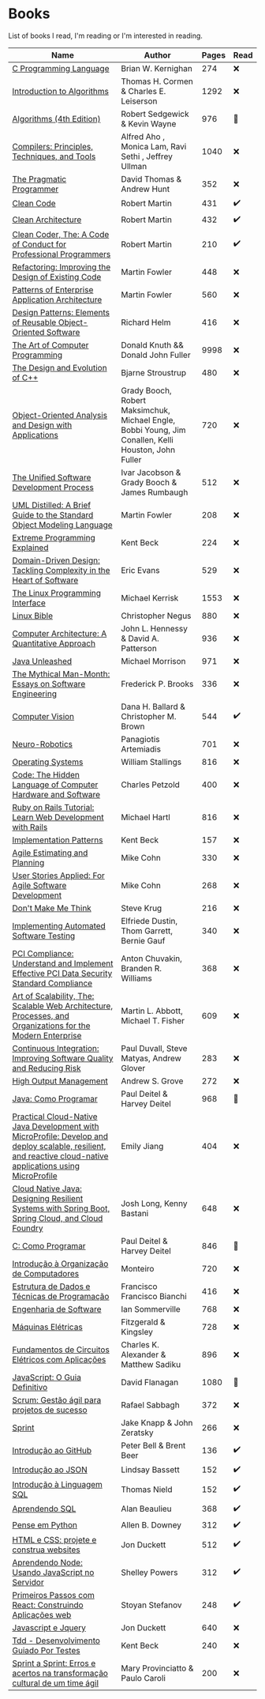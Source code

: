 # Books
List of books I read, I'm reading or I'm interested in reading.

| Name | Author |  Pages | Read |
| ------ | ------ |------ |------ |
| [C Programming Language](https://www.amazon.com.br/Programming-Language-Brian-W-Kernighan/dp/0131103628/ref=asc_df_0131103628/?tag=googleshopp00-20&linkCode=df0&hvadid=379787788238&hvpos=&hvnetw=g&hvrand=15403068347568713657&hvpone=&hvptwo=&hvqmt=&hvdev=c&hvdvcmdl=&hvlocint=&hvlocphy=1001773&hvtargid=pla-422923046090&psc=1) | Brian W. Kernighan | 274  | ❌ |
| [Introduction to Algorithms](https://www.amazon.com.br/Introduction-Algorithms-Thomas-H-Cormen/dp/0262033844/ref=asc_df_0262033844/?tag=googleshopp00-20&linkCode=df0&hvadid=379787788238&hvpos=&hvnetw=g&hvrand=17811690587555519211&hvpone=&hvptwo=&hvqmt=&hvdev=c&hvdvcmdl=&hvlocint=&hvlocphy=1001773&hvtargid=pla-422923046610&psc=1) | Thomas H. Cormen & Charles E. Leiserson | 1292  | ❌ |
| [Algorithms (4th Edition)](https://www.amazon.com/Algorithms-4th-Robert-Sedgewick/dp/032157351X) | Robert Sedgewick & Kevin Wayne | 976 | 📖 |
| [Compilers: Principles, Techniques, and Tools](https://www.amazon.com/Compilers-Principles-Techniques-Tools-2nd/dp/0321486811/ref=sr_1_1?dchild=1&keywords=Compilers%3A+Principles%2C+Techniques%2C+and+Tools&qid=1630971772&sr=8-1)| Alfred Aho , Monica Lam, Ravi Sethi , Jeffrey Ullman | 1040 | ❌ |
| [The Pragmatic Programmer](https://www.amazon.com.br/Pragmatic-Programmer-journey-mastery-Anniversary/dp/0135957052/ref=pd_rhf_ee_s_pd_crcd_1/135-5964501-5696837?pd_rd_w=Ua4mk&pf_rd_p=49e26231-6534-4f40-8a6b-8528d27191f2&pf_rd_r=E5QJ1F1021PD3650GA1Q&pd_rd_r=a7f97ce8-0a4c-4a31-b09c-6d9857692850&pd_rd_wg=yPCje&pd_rd_i=0135957052&psc=1) | David Thomas & Andrew Hunt  | 352 | ❌ |
| [Clean Code](https://www.amazon.com.br/Clean-Code-Handbook-Software-Craftsmanship/dp/0132350882/ref=pd_bxgy_img_1/135-5964501-5696837?pd_rd_w=jHcZR&pf_rd_p=4a943320-02ab-4775-ad7a-eaf57d00a244&pf_rd_r=XBW8V77K1JYMEC36Q372&pd_rd_r=10bd62eb-3299-491a-b21c-e568708bdfdd&pd_rd_wg=hg6xp&pd_rd_i=0132350882&psc=1) | Robert Martin|431 | ✔️ |
| [Clean Architecture](https://www.amazon.com.br/Clean-Architecture-Craftsmans-Software-Structure/dp/0134494164/ref=pd_rhf_ee_s_pd_crcd_2/135-5964501-5696837?pd_rd_w=Ua4mk&pf_rd_p=49e26231-6534-4f40-8a6b-8528d27191f2&pf_rd_r=E5QJ1F1021PD3650GA1Q&pd_rd_r=a7f97ce8-0a4c-4a31-b09c-6d9857692850&pd_rd_wg=yPCje&pd_rd_i=0134494164&psc=1) | Robert Martin |432 | ✔️ |
| [Clean Coder, The: A Code of Conduct for Professional Programmers](https://www.amazon.com.br/Clean-Coder-Conduct-Professional-Programmers/dp/0137081073/ref=tmm_pap_swatch_0?_encoding=UTF8&qid=1634066706&sr=8-2) | Robert Martin |210  | ✔️ |
| [Refactoring: Improving the Design of Existing Code](https://www.amazon.com.br/Refactoring-Improving-Design-Existing-Code/dp/0134757599/ref=pd_rhf_ee_s_pd_crcd_3/135-5964501-5696837?pd_rd_w=Ua4mk&pf_rd_p=49e26231-6534-4f40-8a6b-8528d27191f2&pf_rd_r=E5QJ1F1021PD3650GA1Q&pd_rd_r=a7f97ce8-0a4c-4a31-b09c-6d9857692850&pd_rd_wg=yPCje&pd_rd_i=0134757599&psc=1) | Martin Fowler | 448  | ❌ |
| [Patterns of Enterprise Application Architecture](https://www.amazon.com.br/Patterns-Enterprise-Application-Architecture-Martin/dp/0321127420/ref=pd_rhf_ee_s_pd_crcd_10/135-5964501-5696837?pd_rd_w=Ua4mk&pf_rd_p=49e26231-6534-4f40-8a6b-8528d27191f2&pf_rd_r=E5QJ1F1021PD3650GA1Q&pd_rd_r=a7f97ce8-0a4c-4a31-b09c-6d9857692850&pd_rd_wg=yPCje&pd_rd_i=0321127420&psc=1)| Martin Fowler | 560 | ❌ |
| [Design Patterns: Elements of Reusable Object-Oriented Software](https://www.amazon.com.br/Design-Patterns-Elements-Reusable-Object-Oriented/dp/0201633612/ref=pd_rhf_ee_s_pd_crcd_14/135-5964501-5696837?pd_rd_w=Ua4mk&pf_rd_p=49e26231-6534-4f40-8a6b-8528d27191f2&pf_rd_r=E5QJ1F1021PD3650GA1Q&pd_rd_r=a7f97ce8-0a4c-4a31-b09c-6d9857692850&pd_rd_wg=yPCje&pd_rd_i=0201633612&psc=1) | Richard Helm |416 | ❌ |
| [The Art of Computer Programming](https://www.amazon.com/Computer-Programming-Volumes-1-4A-Boxed/dp/0321751043/ref=pd_sbs_10/141-8257794-6507107?pd_rd_w=0OLTr&pf_rd_p=3676f086-9496-4fd7-8490-77cf7f43f846&pf_rd_r=61TA8VBMEGXERNP0Z61M&pd_rd_r=f6b5893b-2126-4c20-a218-0699322f42c8&pd_rd_wg=0udFN&pd_rd_i=0321751043&psc=1)| Donald Knuth && Donald John Fuller | 9998 |  ❌ |
| [The Design and Evolution of C++](https://www.amazon.com.br/Design-Evolution-C-Bjarne-Stroustrup/dp/0201543303/ref=sr_1_1?__mk_pt_BR=%C3%85M%C3%85%C5%BD%C3%95%C3%91&dchild=1&keywords=The+Design+and+Evolution+of+C%2B%2B&qid=1634005423&s=books&sr=1-1&ufe=app_do%3Aamzn1.fos.25548f35-0de7-44b3-b28e-0f56f3f96147) | Bjarne Stroustrup | 480   | ❌ |
| [Object-Oriented Analysis and Design with Applications](https://www.amazon.com.br/Object-Oriented-Analysis-Design-Applications-3rd/dp/020189551X/ref=tmm_hrd_swatch_0?_encoding=UTF8&qid=1634005530&sr=1-3) |  Grady Booch, Robert Maksimchuk, Michael Engle, Bobbi Young, Jim Conallen, Kelli Houston, John Fuller | 720 | ❌ |
| [The Unified Software Development Process](https://www.amazon.com.br/Unified-Software-Development-Process-Paperback/dp/0321822005/ref=sr_1_1?__mk_pt_BR=%C3%85M%C3%85%C5%BD%C3%95%C3%91&dchild=1&keywords=the+unified+software+development+processo&qid=1634005747&s=books&sr=1-1&ufe=app_do%3Aamzn1.fos.fcd6d665-32ba-4479-9f21-b774e276a678) |  Ivar Jacobson & Grady Booch & James Rumbaugh | 512  | ❌ |
| [UML Distilled: A Brief Guide to the Standard Object Modeling Language](https://www.amazon.com.br/UML-Distilled-Standard-Modeling-Language/dp/0321193687/ref=sr_1_1?__mk_pt_BR=%C3%85M%C3%85%C5%BD%C3%95%C3%91&dchild=1&keywords=UML+Distilled&qid=1634006195&s=books&sr=1-1&ufe=app_do%3Aamzn1.fos.25548f35-0de7-44b3-b28e-0f56f3f96147) |  Martin Fowler | 208  | ❌ |
| [Extreme Programming Explained](https://www.amazon.com.br/Extreme-Programming-Explained-Embrace-Change/dp/0201616416/ref=sr_1_2?__mk_pt_BR=%C3%85M%C3%85%C5%BD%C3%95%C3%91&dchild=1&keywords=Extreme+Programming+Explained&qid=1634006395&s=books&sr=1-2) |  Kent Beck | 224  | ❌ |
| [Domain-Driven Design: Tackling Complexity in the Heart of Software](https://www.amazon.com.br/Domain-Driven-Design-Tackling-Complexity-Software/dp/0321125215/ref=sr_1_2?__mk_pt_BR=%C3%85M%C3%85%C5%BD%C3%95%C3%91&dchild=1&keywords=Domain+Driven+Design&qid=1634006612&s=books&sr=1-2&ufe=app_do%3Aamzn1.fos.25548f35-0de7-44b3-b28e-0f56f3f96147) | Eric Evans | 529  | ❌ |
| [The Linux Programming Interface](https://www.amazon.com/gp/product/B004OEJMZM/ref=dbs_a_def_rwt_bibl_vppi_i0) | Michael Kerrisk | 1553 | ❌ | 
| [Linux Bible](https://www.amazon.com/Linux-Bible-Christopher-Negus-ebook/dp/B089Y5P85X/ref=sr_1_1?dchild=1&keywords=bible+linux&qid=1630973984&s=digital-text&sr=1-1)|Christopher Negus | 880 | ❌ |
| [Computer Architecture: A Quantitative Approach](https://www.amazon.com/Computer-Architecture-Quantitative-Approach-Kaufmann/dp/0128119055/ref=pd_sbs_20/141-8257794-6507107?pd_rd_w=0OLTr&pf_rd_p=3676f086-9496-4fd7-8490-77cf7f43f846&pf_rd_r=61TA8VBMEGXERNP0Z61M&pd_rd_r=f6b5893b-2126-4c20-a218-0699322f42c8&pd_rd_wg=0udFN&pd_rd_i=0128119055&psc=1) | John L. Hennessy &  David A. Patterson | 936 | ❌ | 
| [Java Unleashed](https://www.amazon.com.br/dp/1575210495/?coliid=I1V40P3K66H753&colid=1UAI3ZQGIR508&psc=1&ref_=lv_ov_lig_dp_it) | Michael Morrison | 971 | ❌ |
| [The Mythical Man-Month: Essays on Software Engineering](https://www.amazon.com.br/dp/0201835959/?coliid=I2PSH94J7DVCPI&colid=1UAI3ZQGIR508&psc=1&ref_=lv_ov_lig_dp_it) | Frederick P. Brooks | 336  | ❌ |
| [Computer Vision](https://www.amazon.com.br/dp/0131653164/?coliid=I3FXBLWWY2RAGR&colid=1UAI3ZQGIR508&psc=1&ref_=lv_ov_lig_dp_it)| Dana H. Ballard & Christopher M. Brown | 544 | ✔️ |
| [Neuro-Robotics](https://www.amazon.com.br/dp/B00S16PTL0/?coliid=I1TU1IFZ9MOKJE&colid=1UAI3ZQGIR508&psc=0&ref_=lv_ov_lig_dp_it)| Panagiotis Artemiadis | 701 | ❌ 
| [Operating Systems](https://www.amazon.com.br/Operating-Systems-Internals-Design-Principles/dp/013230998X)| William Stallings| 816 | ❌ |
| [Code: The Hidden Language of Computer Hardware and Software](https://www.amazon.com.br/dp/0735611319?tag=fivebooks0c-20)| Charles Petzold | 400 | ❌ |
| [Ruby on Rails Tutorial: Learn Web Development with Rails](https://www.amazon.com.br/Ruby-Rails-Tutorial-Learn-Development/dp/0134598628/ref=sr_1_1?dchild=1&keywords=ruby+on+rails&qid=1632004508&s=books&sr=1-1&ufe=app_do%3Aamzn1.fos.db68964d-7c0e-4bb2-a95c-e5cb9e32eb12)| Michael Hartl | 816 | ❌ |
| [Implementation Patterns](https://www.amazon.com.br/Implementation-Patterns-Kent-Beck/dp/0321413091/ref=sr_1_5?qid=1636149959&refinements=p_27%3AKent+Beck&s=books&sr=1-5&text=Kent+Beck&ufe=app_do%3Aamzn1.fos.25548f35-0de7-44b3-b28e-0f56f3f96147)| Kent Beck | 157 | ❌ |
| [Agile Estimating and Planning](https://www.amazon.com.br/Agile-Estimating-Planning-Mike-Cohn/dp/0131479415/ref=asc_df_0131479415/?tag=googleshopp00-20&linkCode=df0&hvadid=379787788238&hvpos=&hvnetw=g&hvrand=8218310348877793278&hvpone=&hvptwo=&hvqmt=&hvdev=c&hvdvcmdl=&hvlocint=&hvlocphy=1001773&hvtargid=pla-434711135202&psc=1)| Mike Cohn | 330 | ❌ |
| [User Stories Applied: For Agile Software Development](https://www.amazon.com.br/User-Stories-Applied-Software-Development/dp/0321205685/ref=pd_sbs_1/135-5964501-5696837?pd_rd_w=N4b9g&pf_rd_p=cd87be50-d82a-47b7-ba72-5e5ad9968f57&pf_rd_r=6PN0FXCT2HA613KPZN9S&pd_rd_r=466651c6-3a07-4704-80bc-26283d4c8cb7&pd_rd_wg=uT35z&pd_rd_i=0321205685&psc=1)| Mike Cohn | 268 | ❌ |
| [Don't Make Me Think](https://www.amazon.com.br/Dont-Make-Me-Think-Usability/dp/0321344758)| Steve Krug | 216 | ❌ |
|[Implementing Automated Software Testing](https://www.amazon.com.br/Implementing-Automated-Software-Testing-Raising/dp/0321580516)| Elfriede Dustin, Thom Garrett,  Bernie Gauf | 340 | ❌ |
|[PCI Compliance: Understand and Implement Effective PCI Data Security Standard Compliance](https://www.amazon.com.br/PCI-Compliance-Understand-Implement-Effective/dp/1597494992)| Anton Chuvakin, Branden R. Williams | 368 | ❌ |
| [Art of Scalability, The: Scalable Web Architecture, Processes, and Organizations for the Modern Enterprise](https://www.amazon.com.br/Art-Scalability-Architecture-Organizations-Enterprise-ebook/dp/B00YF0OSHC/ref=sr_1_1?adgrpid=129753135747&gclid=Cj0KCQiAjJOQBhCkARIsAEKMtO1DuUKqERdMXH8FOtBT0Axpm-aGjtrje19_SwZY46vrCoCWUHZws0IaAuv9EALw_wcB&hvadid=543924131689&hvdev=c&hvlocphy=1001773&hvnetw=g&hvqmt=e&hvrand=2462136624091590237&hvtargid=kwd-302149941755&hydadcr=14634_10954466&keywords=the+art+of+scalability&qid=1644522552&sr=8-1&ufe=app_do%3Aamzn1.fos.25548f35-0de7-44b3-b28e-0f56f3f96147)| Martin L. Abbott, Michael T. Fisher | 609 | ❌ |
| [Continuous Integration: Improving Software Quality and Reducing Risk](https://www.amazon.com.br/Continuous-Integration-Improving-Software-Reducing/dp/0321336380)| Paul Duvall,  Steve Matyas,  Andrew Glover | 283 | ❌ |
| [High Output Management](https://www.amazon.com.br/High-Output-Management-Andrew-Grove/dp/0679762884/ref=asc_df_0679762884/?tag=googleshopp00-20&linkCode=df0&hvadid=379693121961&hvpos=&hvnetw=g&hvrand=5638941319895901138&hvpone=&hvptwo=&hvqmt=&hvdev=c&hvdvcmdl=&hvlocint=&hvlocphy=1001773&hvtargid=pla-487139763997&psc=1)| Andrew S. Grove | 272 | ❌ |
| [Java: Como Programar](https://www.amazon.com.br/Java%C2%AE-como-programar-Paul-Deitel/dp/8543004799/ref=asc_df_8543004799/?tag=googleshopp00-20&linkCode=df0&hvadid=379748659420&hvpos=&hvnetw=g&hvrand=689054720333189931&hvpone=&hvptwo=&hvqmt=&hvdev=c&hvdvcmdl=&hvlocint=&hvlocphy=1001773&hvtargid=pla-811137648368&psc=1) | Paul Deitel & Harvey Deitel | 968 | 📖 |
| [Practical Cloud-Native Java Development with MicroProfile: Develop and deploy scalable, resilient, and reactive cloud-native applications using MicroProfile](https://www.amazon.com.br/Practical-Cloud-Native-Java-Development-MicroProfile/dp/1801078807/ref=asc_df_1801078807/?tag=googleshopp00-20&linkCode=df0&hvadid=379787788238&hvpos=&hvnetw=g&hvrand=6326528308012548807&hvpone=&hvptwo=&hvqmt=&hvdev=c&hvdvcmdl=&hvlocint=&hvlocphy=1001773&hvtargid=pla-1423146249266&psc=1) | Emily Jiang  | 404  | ❌ |
| [Cloud Native Java: Designing Resilient Systems with Spring Boot, Spring Cloud, and Cloud Foundry](https://www.amazon.com.br/Cloud-Native-Java-Josh-Long/dp/1449374646/ref=asc_df_1449374646/?tag=googleshopp00-20&linkCode=df0&hvadid=379733272930&hvpos=&hvnetw=g&hvrand=6326528308012548807&hvpone=&hvptwo=&hvqmt=&hvdev=c&hvdvcmdl=&hvlocint=&hvlocphy=1001773&hvtargid=pla-359137696455&psc=1) | Josh Long,  Kenny Bastani | 648   | ❌ |
| [C: Como Programar](https://www.amazon.com.br/C-como-programar-Paul-Deitel/dp/8576059347/ref=sr_1_2?dchild=1&qid=1630941050&refinements=p_27%3APaul+Deitel&s=books&sr=1-2&text=Paul+Deitel&ufe=app_do%3Aamzn1.fos.e05b01e0-91a7-477e-a514-15a32325a6d6) | Paul Deitel & Harvey Deitel | 846 | 📖 |
| [Introdução à Organização de Computadores](https://www.amazon.com.br/dp/8521615434/?coliid=IYRKB0UHTZZVI&colid=1UAI3ZQGIR508&psc=1&ref_=lv_ov_lig_dp_it) | Monteiro | 720 | ❌ |
| [Estrutura de Dados e Técnicas de Programação](https://www.amazon.com.br/dp/8535274375/?coliid=I3PJK797575PBC&colid=1UAI3ZQGIR508&psc=0&ref_=lv_ov_lig_dp_it)| Francisco Francisco Bianchi | 416 | ❌ |
| [Engenharia de Software](https://www.amazon.com.br/dp/8543024978/?coliid=IHFN2WC0BZ04&colid=1UAI3ZQGIR508&psc=1&ref_=lv_ov_lig_dp_it) | Ian Sommerville | 768 | ❌ |
| [Máquinas Elétricas](https://www.amazon.com.br/M%C3%A1quinas-El%C3%A9tricas-Fitzgerald-Kingsley-Stephen/dp/8580553733/ref=tmm_pap_swatch_0?_encoding=UTF8&qid=&sr=)| Fitzgerald & Kingsley | 728 | ❌ |
| [Fundamentos de Circuitos Elétricos com Aplicações](https://www.amazon.com.br/Fundamentos-Circuitos-El%C3%A9tricos-Charles-Alexander/dp/8580551722/ref=tmm_pap_swatch_0?_encoding=UTF8&qid=&sr=) | Charles K. Alexander & Matthew Sadiku | 896 | ❌ |
| [JavaScript: O Guia Definitivo](https://www.amazon.com.br/dp/B016N7G8EK/ref=dp-kindle-redirect?_encoding=UTF8&btkr=1) | David Flanagan | 1080  | 📖 |
| [Scrum: Gestão ágil para projetos de sucesso](https://www.amazon.com.br/Scrum-Gest%C3%A3o-%C3%A1gil-projetos-sucesso-ebook/dp/B00VAB1GSS/ref=pd_sbs_4/135-5964501-5696837?pd_rd_w=XLzUF&pf_rd_p=a94e71ea-33bb-431c-ad4f-11f4e2decc0b&pf_rd_r=BAHWAP0BP88TEHZJT7J5&pd_rd_r=39091ab9-9999-4d7e-b371-3a72958003c1&pd_rd_wg=ONbqW&pd_rd_i=B00VAB1GSS&psc=1) | Rafael Sabbagh | 372  | ❌ |
| [Sprint](https://www.amazon.com.br/Sprint-Jake-Knapp-ebook/dp/B06XPPS4JW/ref=pd_sbs_1/135-5964501-5696837?pd_rd_w=XLzUF&pf_rd_p=a94e71ea-33bb-431c-ad4f-11f4e2decc0b&pf_rd_r=BAHWAP0BP88TEHZJT7J5&pd_rd_r=39091ab9-9999-4d7e-b371-3a72958003c1&pd_rd_wg=ONbqW&pd_rd_i=B06XPPS4JW&psc=1) | Jake Knapp & John Zeratsky | 266 | ❌ |
| [Introdução ao GitHub](https://www.amazon.com.br/Introdu%C3%A7%C3%A3o-ao-GitHub-Peter-Bell/dp/857522414X/ref=sr_1_1?__mk_pt_BR=%C3%85M%C3%85%C5%BD%C3%95%C3%91&dchild=1&keywords=introducao+ao+github&qid=1633043089&s=digital-text&sr=1-1-catcorr) |  Peter Bell &  Brent Beer | 136 | ✔️ |
| [Introdução ao JSON](https://www.amazon.com.br/dp/B07QJ75VCL/ref=dp-kindle-redirect?_encoding=UTF8&btkr=1) |  Lindsay Bassett | 152 | ✔️ |
| [Introdução à Linguagem SQL](https://www.amazon.com.br/dp/B07QJ778RB/ref=dp-kindle-redirect?_encoding=UTF8&btkr=1) |  Thomas Nield | 152 | ✔️ |
| [Aprendendo SQL](https://www.amazon.com.br/Aprendendo-SQL-Dominando-Fundamentos-ebook/dp/B07RT5S2NF/ref=sr_1_2?__mk_pt_BR=%C3%85M%C3%85%C5%BD%C3%95%C3%91&dchild=1&keywords=aprendendo+sql&qid=1633043682&s=books&sr=1-2) |  Alan Beaulieu | 368 | ✔️ |
| [Pense em Python](https://www.amazon.com.br/Pense-Python-Como-Cientista-Computa%C3%A7%C3%A3o/dp/8575225081/ref=sr_1_1?__mk_pt_BR=%C3%85M%C3%85%C5%BD%C3%95%C3%91&crid=2FUQ75HTPZ1EW&dchild=1&keywords=pense+em+python&qid=1633043786&s=books&sprefix=pense+em+py%2Cstripbooks%2C284&sr=1-1) |   Allen B. Downey | 312 | ✔️ |
| [HTML e CSS: projete e construa websites](https://www.amazon.com.br/HTML-CSS-projete-construa-Websites/dp/8576089394/ref=sr_1_1?__mk_pt_BR=%C3%85M%C3%85%C5%BD%C3%95%C3%91&crid=1EAUL1P5P3ZX&dchild=1&keywords=html+e+css+projete+e+construa+websites&qid=1633044093&s=books&sprefix=html+e+css%2Cstripbooks%2C270&sr=1-1&ufe=app_do%3Aamzn1.fos.db68964d-7c0e-4bb2-a95c-e5cb9e32eb12) |  Jon Duckett | 512 | ✔️ |
| [Aprendendo Node: Usando JavaScript no Servidor](https://www.amazon.com.br/Aprendendo-Node-Usando-JavaScript-Servidor/dp/8575225405/ref=sr_1_1?__mk_pt_BR=%C3%85M%C3%85%C5%BD%C3%95%C3%91&dchild=1&keywords=aprendendo+node&qid=1633044250&s=books&sr=1-1) |  Shelley Powers | 312 | ✔️ |
| [Primeiros Passos com React: Construindo Aplicações web](https://www.amazon.com.br/Primeiros-Passos-com-React-Construindo/dp/8575225200/ref=sr_1_1?__mk_pt_BR=%C3%85M%C3%85%C5%BD%C3%95%C3%91&crid=3PR0C3U20P9WP&dchild=1&keywords=primeiros+passos+com+react&qid=1633044391&sprefix=primeiros+passos+com+reac%2Cstripbooks%2C279&sr=8-1) |  Stoyan Stefanov | 248 | ✔️ |
| [Javascript e Jquery](https://www.amazon.com.br/Javascript-Jquery-desenvolvimento-Jon-Duckett/dp/8576089459/ref=pd_bxgy_img_1/135-5964501-5696837?pd_rd_w=3c8kz&pf_rd_p=4a943320-02ab-4775-ad7a-eaf57d00a244&pf_rd_r=J2Y7YM4CZE8EY7VT0NHH&pd_rd_r=8e4fc406-7fd8-40e1-bc8e-1dd554c78ec0&pd_rd_wg=KW9Ag&pd_rd_i=8576089459&psc=1) |  Jon Duckett | 640  | ❌ |
| [Tdd - Desenvolvimento Guiado Por Testes](https://www.amazon.com.br/TDD-Desenvolvimento-Guiado-por-Testes/dp/857780724X) |  Kent Beck | 240  | ❌ |
| [Sprint a Sprint: Erros e acertos na transformação cultural de um time ágil](https://www.amazon.com.br/Sprint-Erros-acertos-transforma%C3%A7%C3%A3o-cultural/dp/6586660009/ref=pd_sbs_1/144-9669676-8439360?pd_rd_w=TMlsy&pf_rd_p=9175a6cb-27e9-4c8e-b27e-0da5a40be6eb&pf_rd_r=S0N0QPQFMG4GBKZY3D45&pd_rd_r=9f59295f-6ee1-4f25-9adb-035c364e36ec&pd_rd_wg=5jdCK&pd_rd_i=6586660009&psc=1) |  Mary Provinciatto &  Paulo Caroli  | 200  | ❌ |

